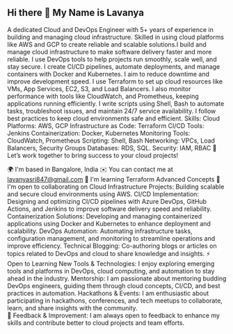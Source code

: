 ## Hi there 👋 My Name is Lavanya

A dedicated Cloud and DevOps Engineer with 5+ years of experience in building and managing cloud infrastructure. Skilled in using cloud platforms like AWS and GCP to create reliable and scalable solutions.I build and manage cloud infrastructure to make software delivery faster and more reliable. I use DevOps tools to help projects run smoothly, scale well, and stay secure. I create CI/CD pipelines, automate deployments, and manage containers with Docker and Kubernetes. I aim to reduce downtime and improve development speed. I use Terraform to set up cloud resources like VMs, App Services, EC2, S3, and Load Balancers. I also monitor performance with tools like CloudWatch, and Prometheus, keeping applications running efficiently. I write scripts using Shell, Bash to automate tasks, troubleshoot issues, and maintain 24/7 service availability. I follow best practices to keep cloud environments safe and efficient. 
Skills: 
Cloud Platforms: AWS, GCP
Infrastructure as Code: Terraform
CI/CD Tools: Jenkins 
Containerization: Docker, Kubernetes 
Monitoring Tools: CloudWatch, Prometheus 
Scripting: Shell, Bash
Networking: VPCs, Load Balancers, Security Groups 
Databases: RDS, SQL. 
Security: IAM, RBAC 🌟 Let’s work together to bring success to your cloud projects!

🌍  I'm based in Bangalore, India
✉️  You can contact me at lavanyasri847@gmail.com
🧠  I'm learning Terraform Advanced Concepts
🤝  I'm open to collaborating on Cloud Infrastructure Projects: Building scalable and secure cloud environments using AWS. CI/CD Implementation: Designing and optimizing CI/CD pipelines with Azure DevOps, GitHub Actions, and Jenkins to improve software delivery speed and reliability. Containerization Solutions: Developing and managing containerized applications using Docker and Kubernetes to enhance deployment and scalability. DevOps Automation: Automating infrastructure tasks, configuration management, and monitoring to streamline operations and improve efficiency. Technical Blogging: Co-authoring blogs or articles on topics related to DevOps and cloud  to share knowledge and insights.
⚡  Open to Learning New Tools & Technologies: I enjoy exploring emerging tools and platforms in DevOps, cloud computing, and automation to stay ahead in the industry. Mentorship: I am passionate about mentoring budding DevOps engineers, guiding them through cloud concepts, CI/CD, and best practices in automation. 
Hackathons & Events: I am enthusiastic about participating in hackathons, conferences, and tech meetups to collaborate, learn, and share insights with the community.  
👯 Feedback & Improvement: I am always open to feedback to enhance my skills and contribute better to cloud projects and team efforts.
